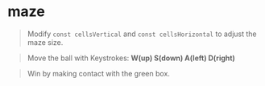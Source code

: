 # maze

> Modify `const cellsVertical` and `const cellsHorizontal` to adjust the maze size. 

> Move the ball with Keystrokes: **W(up) S(down) A(left) D(right)**

> Win by making contact with the green box. 